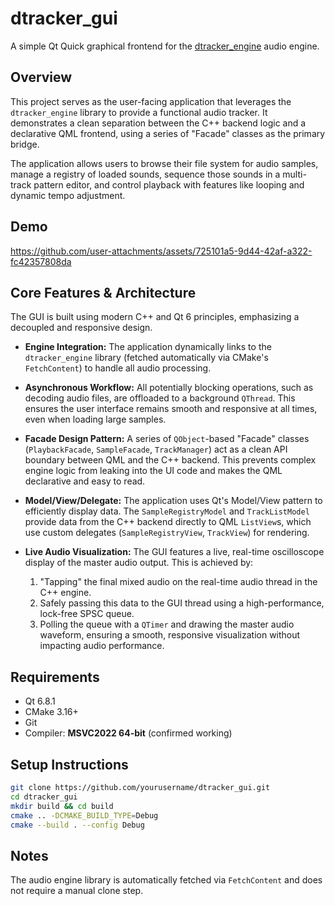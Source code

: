 # dtracker_gui

A simple Qt Quick graphical frontend for the [dtracker_engine](https://github.com/daftpy/dtracker_engine) audio engine.

## Overview
This project serves as the user-facing application that leverages the `dtracker_engine` library to provide a functional audio tracker. It demonstrates a clean separation between the C++ backend logic and a declarative QML frontend, using a series of "Facade" classes as the primary bridge.

The application allows users to browse their file system for audio samples, manage a registry of loaded sounds, sequence those sounds in a multi-track pattern editor, and control playback with features like looping and dynamic tempo adjustment.

## Demo

https://github.com/user-attachments/assets/725101a5-9d44-42af-a322-fc42357808da



## Core Features & Architecture
The GUI is built using modern C++ and Qt 6 principles, emphasizing a decoupled and responsive design.

-   **Engine Integration:** The application dynamically links to the `dtracker_engine` library (fetched automatically via CMake's `FetchContent`) to handle all audio processing.

-   **Asynchronous Workflow:** All potentially blocking operations, such as decoding audio files, are offloaded to a background `QThread`. This ensures the user interface remains smooth and responsive at all times, even when loading large samples.

-   **Facade Design Pattern:** A series of `QObject`-based "Facade" classes (`PlaybackFacade`, `SampleFacade`, `TrackManager`) act as a clean API boundary between QML and the C++ backend. This prevents complex engine logic from leaking into the UI code and makes the QML declarative and easy to read.

-   **Model/View/Delegate:** The application uses Qt's Model/View pattern to efficiently display data. The `SampleRegistryModel` and `TrackListModel` provide data from the C++ backend directly to QML `ListView`s, which use custom delegates (`SampleRegistryView`, `TrackView`) for rendering.

-   **Live Audio Visualization:** The GUI features a live, real-time oscilloscope display of the master audio output. This is achieved by:
    1.  "Tapping" the final mixed audio on the real-time audio thread in the C++ engine.
    2.  Safely passing this data to the GUI thread using a high-performance, lock-free SPSC queue.
    3.  Polling the queue with a `QTimer` and drawing the master audio waveform, ensuring a smooth, responsive visualization without impacting audio performance.
## Requirements

- Qt 6.8.1
- CMake 3.16+
- Git
- Compiler: **MSVC2022 64-bit** (confirmed working)

## Setup Instructions

```bash
git clone https://github.com/yourusername/dtracker_gui.git
cd dtracker_gui
mkdir build && cd build
cmake .. -DCMAKE_BUILD_TYPE=Debug
cmake --build . --config Debug
```

## Notes

The audio engine library is automatically fetched via `FetchContent` and does not require a manual clone step.


